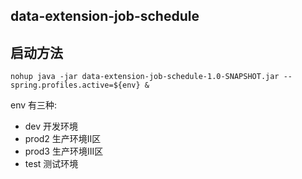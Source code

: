 ## data-extension-job-schedule

## 启动方法
```
nohup java -jar data-extension-job-schedule-1.0-SNAPSHOT.jar --spring.profiles.active=${env} &
```
env 有三种:
- dev 开发环境
- prod2 生产环境II区
- prod3 生产环境III区
- test 测试环境